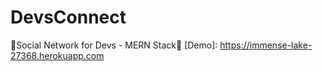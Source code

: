 # DevsConnect
🤝Social Network for Devs - MERN Stack👥
[Demo]: https://immense-lake-27368.herokuapp.com
